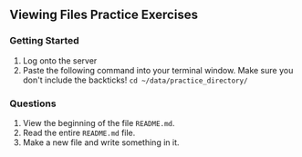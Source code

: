 ## Viewing Files Practice Exercises

### Getting Started

1. Log onto the server
2. Paste the following command into your terminal window. Make sure you don't include the backticks! `cd ~/data/practice_directory/`

### Questions

1. View the beginning of the file `README.md`.
2. Read the entire `README.md` file.
3. Make a new file and write something in it.